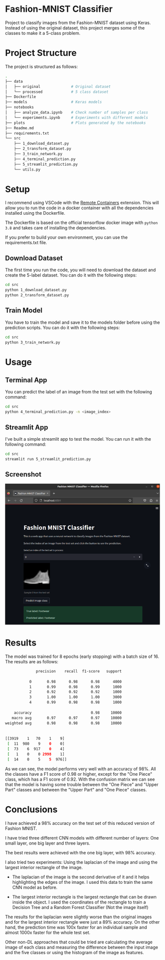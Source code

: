 # Fashion-MNIST Classifier

Project to classify images from the Fashion-MNIST dataset using Keras. Instead of using the original dataset, this project merges some of the classes to make it a 5-class problem.

# Project Structure

The project is structured as follows:

```bash
.
├── data
│   ├── original              # Original dataset
│   └── processed             # 5 class dataset
├── Dockerfile
├── models                    # Keras models
├── notebooks
│   ├── analyze_data.ipynb    # Check number of samples per class
│   └── experiments.ipynb     # Experiments with different models
├── plots                     # Plots generated by the notebooks
├── Readme.md
├── requirements.txt
└── src
    ├── 1_download_dataset.py
    ├── 2_transform_dataset.py
    ├── 3_train_network.py
    ├── 4_terminal_prediction.py
    ├── 5_streamlit_prediction.py
    └── utils.py
```

# Setup

I recommend using VSCode with the [Remote Containers](https://code.visualstudio.com/docs/remote/containers) extension. This will allow you to run the code in a docker container with all the dependencies installed using the Dockerfile.

The Dockerfile is based on the official tensorflow docker image with `python 3.8` and takes care of installing the dependencies.

If you prefer to build your own environment, you can use the requirements.txt file.

## Download Dataset

The first time you run the code, you will need to download the dataset and create the 5-label dataset. You can do it with the following steps:

```bash
cd src
python 1_download_dataset.py
python 2_transform_dataset.py
```

## Train Model

You have to train the model and save it to the models folder before using the prediction scripts. You can do it with the following steps:

```bash
cd src
python 3_train_network.py
```

# Usage

## Terminal App

You can predict the label of an image from the test set with the following command:

```bash
cd src
python 4_terminal_prediction.py -n <image_index>
```

## Streamlit App

I've built a simple streamlit app to test the model. You can run it with the following command:

```bash
cd src
streamlit run 5_streamlit_prediction.py
```

## Screenshot

<img src="streamlit_screenshot.png">


# Results

The model was trained for 8 epochs (early stopping) with a batch size of 16. The results are as follows:

```bash
              precision    recall  f1-score   support

           0       0.98      0.98      0.98      4000
           1       0.99      0.98      0.99      1000
           2       0.92      0.92      0.92      1000
           3       1.00      1.00      1.00      3000
           4       0.99      0.98      0.98      1000

    accuracy                           0.98     10000
   macro avg       0.97      0.97      0.97     10000
weighted avg       0.98      0.98      0.98     10000


[[3919    1   70    1    9]
 [  11  980    9    0    0]
 [  73    6  917    0    4]
 [   1    0    0 2998    1]
 [  14    0    5    5  976]]
 ```

As we can see, the model performs very well with an accuracy of 98%. All the classes have a F1 score of 0.98 or higher, except for the "One Piece" class, which has a F1 score of 0.92. With the confusion matrix we can see that the model is having some trouble between the "One Piece" and "Upper Part" classes and between the "Upper Part" and "One Piece" classes.


# Conclusions

I have achieved a 98% accuracy on the test set of this reduced version of Fashion MNIST.

I have tried three different CNN models with different number of layers: One small layer, one big layer and three layers.

The best results were achieved with the one big layer, with 98% accuracy.

I also tried two experiments: Using the laplacian of the image and using the largest interior rectangle of the image.

- The laplacian of the image is the second derivative of it and it helps highlighting the edges of the image. I used this data to train the same CNN model as before.

- The largest interior rectangle is the largest rectangle that can be drawn inside the object. I used the coordinates of the rectangle to train a Decision Tree and a Random Forest Classifier (Not the image itself) 

The results for the laplacian were slightly worse than the original images and for the largest interior rectangle were just a 89% accuracy. On the other hand, the prediction time was 100x faster for an individual sample and almost 1000x faster for the whole test set.

Other non-DL approaches that could be tried are calculating the average image of each class and measuring the difference between the input image and the five classes or using the histogram of the image as features.